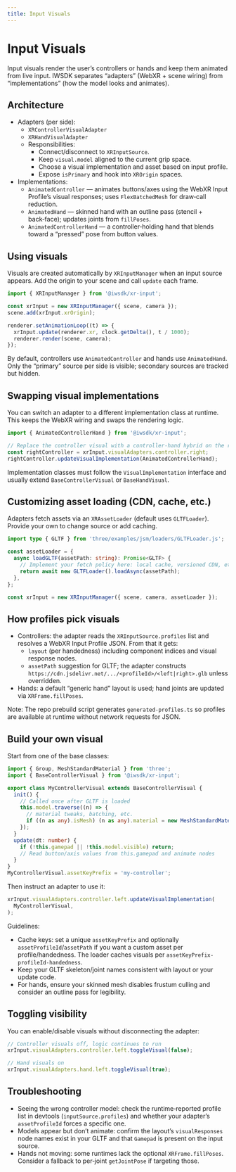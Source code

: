 ```yaml
---
title: Input Visuals
---
```


# Input Visuals

Input visuals render the user’s controllers or hands and keep them animated from live input. IWSDK separates “adapters” (WebXR + scene wiring) from “implementations” (how the model looks and animates).

## Architecture

- Adapters (per side):
  - `XRControllerVisualAdapter`
  - `XRHandVisualAdapter`
  - Responsibilities:
    - Connect/disconnect to `XRInputSource`.
    - Keep `visual.model` aligned to the current grip space.
    - Choose a visual implementation and asset based on input profile.
    - Expose `isPrimary` and hook into `XROrigin` spaces.
- Implementations:
  - `AnimatedController` — animates buttons/axes using the WebXR Input Profile’s visual responses; uses `FlexBatchedMesh` for draw‑call reduction.
  - `AnimatedHand` — skinned hand with an outline pass (stencil + back‑face); updates joints from `fillPoses`.
  - `AnimatedControllerHand` — a controller‑holding hand that blends toward a “pressed” pose from button values.

## Using visuals

Visuals are created automatically by `XRInputManager` when an input source appears. Add the origin to your scene and call `update` each frame.

```ts
import { XRInputManager } from '@iwsdk/xr-input';

const xrInput = new XRInputManager({ scene, camera });
scene.add(xrInput.xrOrigin);

renderer.setAnimationLoop((t) => {
  xrInput.update(renderer.xr, clock.getDelta(), t / 1000);
  renderer.render(scene, camera);
});
```

By default, controllers use `AnimatedController` and hands use `AnimatedHand`. Only the “primary” source per side is visible; secondary sources are tracked but hidden.

## Swapping visual implementations

You can switch an adapter to a different implementation class at runtime. This keeps the WebXR wiring and swaps the rendering logic.

```ts
import { AnimatedControllerHand } from '@iwsdk/xr-input';

// Replace the controller visual with a controller-hand hybrid on the right hand
const rightController = xrInput.visualAdapters.controller.right;
rightController.updateVisualImplementation(AnimatedControllerHand);
```

Implementation classes must follow the `VisualImplementation` interface and usually extend `BaseControllerVisual` or `BaseHandVisual`.

## Customizing asset loading (CDN, cache, etc.)

Adapters fetch assets via an `XRAssetLoader` (default uses `GLTFLoader`). Provide your own to change source or add caching.

```ts
import type { GLTF } from 'three/examples/jsm/loaders/GLTFLoader.js';

const assetLoader = {
  async loadGLTF(assetPath: string): Promise<GLTF> {
    // Implement your fetch policy here: local cache, versioned CDN, etc.
    return await new GLTFLoader().loadAsync(assetPath);
  },
};

const xrInput = new XRInputManager({ scene, camera, assetLoader });
```

## How profiles pick visuals

- Controllers: the adapter reads the `XRInputSource.profiles` list and resolves a WebXR Input Profile JSON. From that it gets:
  - `layout` (per handedness) including component indices and visual response nodes.
  - `assetPath` suggestion for GLTF; the adapter constructs `https://cdn.jsdelivr.net/.../<profileId>/<left|right>.glb` unless overridden.
- Hands: a default “generic hand” layout is used; hand joints are updated via `XRFrame.fillPoses`.

Note: The repo prebuild script generates `generated-profiles.ts` so profiles are available at runtime without network requests for JSON.

## Build your own visual

Start from one of the base classes:

```ts
import { Group, MeshStandardMaterial } from 'three';
import { BaseControllerVisual } from '@iwsdk/xr-input';

export class MyControllerVisual extends BaseControllerVisual {
  init() {
    // Called once after GLTF is loaded
    this.model.traverse((n) => {
      // material tweaks, batching, etc.
      if ((n as any).isMesh) (n as any).material = new MeshStandardMaterial();
    });
  }
  update(dt: number) {
    if (!this.gamepad || !this.model.visible) return;
    // Read button/axis values from this.gamepad and animate nodes
  }
}
MyControllerVisual.assetKeyPrefix = 'my-controller';
```

Then instruct an adapter to use it:

```ts
xrInput.visualAdapters.controller.left.updateVisualImplementation(
  MyControllerVisual,
);
```

Guidelines:

- Cache keys: set a unique `assetKeyPrefix` and optionally `assetProfileId`/`assetPath` if you want a custom asset per profile/handedness. The loader caches visuals per `assetKeyPrefix-profileId-handedness`.
- Keep your GLTF skeleton/joint names consistent with layout or your update code.
- For hands, ensure your skinned mesh disables frustum culling and consider an outline pass for legibility.

## Toggling visibility

You can enable/disable visuals without disconnecting the adapter:

```ts
// Controller visuals off, logic continues to run
xrInput.visualAdapters.controller.left.toggleVisual(false);

// Hand visuals on
xrInput.visualAdapters.hand.left.toggleVisual(true);
```

## Troubleshooting

- Seeing the wrong controller model: check the runtime‑reported profile list in devtools (`inputSource.profiles`) and whether your adapter’s `assetProfileId` forces a specific one.
- Models appear but don’t animate: confirm the layout’s `visualResponses` node names exist in your GLTF and that `Gamepad` is present on the input source.
- Hands not moving: some runtimes lack the optional `XRFrame.fillPoses`. Consider a fallback to per‑joint `getJointPose` if targeting those.
